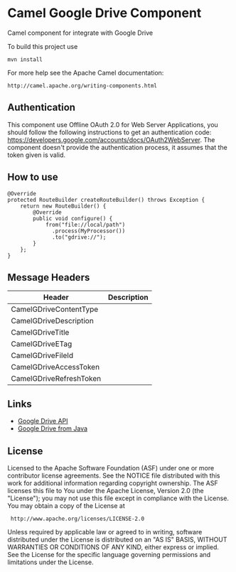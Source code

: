 Camel Google Drive Component
============

Camel component for integrate with Google Drive

To build this project use

    mvn install

For more help see the Apache Camel documentation:

    http://camel.apache.org/writing-components.html
    
## Authentication

This component use Offline OAuth 2.0 for Web Server Applications, you should follow the following instructions to get an authentication code: https://developers.google.com/accounts/docs/OAuth2WebServer.
The component doesn't provide the authentication process, it assumes that the token given is valid.

## How to use

    @Override
    protected RouteBuilder createRouteBuilder() throws Exception {
        return new RouteBuilder() {
            @Override
			public void configure() {
                from("file://local/path")
                  .process(MyProcessor())
                  .to("gdrive://");
            }
        };
    }

## Message Headers

| Header                    | Description           |
| ------------------------- |:---------------------:|
| CamelGDriveContentType    |                       |
| CamelGDriveDescription    |                       |
| CamelGDriveTitle          |                       |
| CamelGDriveETag           |                       |
| CamelGDriveFileId         |                       |
| CamelGDriveAccessToken    |                       |
| CamelGDriveRefreshToken   |                       |

## Links

* [Google Drive API](https://code.google.com/p/google-api-java-client/wiki/APIs#Drive_API)
* [Google Drive from Java](https://developers.google.com/drive/quickstart-java)

## License

Licensed to the Apache Software Foundation (ASF) under one or more
contributor license agreements.  See the NOTICE file distributed with
this work for additional information regarding copyright ownership.
The ASF licenses this file to You under the Apache License, Version 2.0
(the "License"); you may not use this file except in compliance with
the License.  You may obtain a copy of the License at

     http://www.apache.org/licenses/LICENSE-2.0

Unless required by applicable law or agreed to in writing, software
distributed under the License is distributed on an "AS IS" BASIS,
WITHOUT WARRANTIES OR CONDITIONS OF ANY KIND, either express or implied.
See the License for the specific language governing permissions and
limitations under the License.
